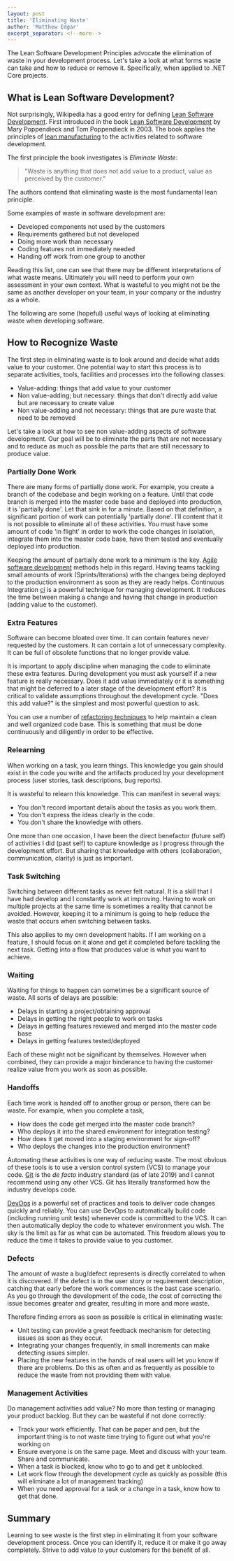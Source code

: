 ```yaml
---
layout: post
title: 'Eliminating Waste'
author: 'Matthew Edgar'
excerpt_separator: <!--more-->
---
```


The Lean Software Development Principles advocate the elimination of waste in your development
process. Let's take a look at what forms waste can take and how to reduce or remove it. Specifically,
when applied to .NET Core projects.

<!--more-->

## What is Lean Software Development?

Not surprisingly, Wikipedia has a good entry for defining [Lean Software Development][lean-wiki].
First introduced in the book [Lean Software Development][lean-book] by Mary Poppendieck and Tom Poppendieck in 2003. The book applies the principles of [lean manufacturing][lean-manufacturing] to the activities related to software development.

The first principle the book investigates is _Eliminate Waste_:

> "Waste is anything that does not add value to a product, value as perceived by the customer."

The authors contend that eliminating waste is the most fundamental lean principle.

Some examples of waste in software development are:

- Developed components not used by the customers
- Requirements gathered but not developed
- Doing more work than necessary
- Coding features not immediately needed
- Handing off work from one group to another

Reading this list, one can see that there may be different interpretations of what waste means. Ultimately
you will need to perform your own assessment in your own context. What is wasteful to you might not be the same
as another developer on your team, in your company or the industry as a whole.

The following are some (hopeful) useful ways of looking at eliminating waste when developing software.

## How to Recognize Waste

The first step in eliminating waste is to look around and decide what adds value to your customer. One
potential way to start this process is to separate activities, tools, facilities and processes into
the following classes:

- Value-adding: things that add value to your customer
- Non value-adding; but necessary: things that don't directly add value but are necessary to create value
- Non value-adding and not necessary: things that are pure waste that need to be removed

Let's take a look at how to see non value-adding aspects of software development. Our goal will be
to eliminate the parts that are not necessary and to reduce as much as possible the parts that
are still necessary to produce value.

### Partially Done Work

There are many forms of partially done work. For example, you create a branch of the codebase and begin working
on a feature. Until that code branch is merged into the master code base and deployed into production, it is
'partially done'. Let that sink in for a minute. Based on that definition, a significant portion of work can
potentially 'partially done'. I'll content that it is not possible to eliminate all of these activities. You
must have some amount of code 'in flight' in order to work the code changes in isolation, integrate them into
the master code base, have them tested and eventually deployed into production.

Keeping the amount of partially done work to a minimum is the key. [Agile software development][agile] methods help
in this regard. Having teams tackling small amounts of work (Sprints/Iterations) with the changes being
deployed to the production environment as soon as they are ready helps. Continuous Integration [ci] is a
powerful technique for managing development. It reduces the time between making a change and having that change
in production (adding value to the customer).

### Extra Features

Software can become bloated over time. It can contain features never requested by the customers. It can
contain a lot of unnecessary complexity. It can be full of obsolete functions that no longer provide
value.

It is important to apply discipline when managing the code to eliminate these extra features. During development
you must ask yourself if a new feature is really necessary. Does it add value immediately or it is something
that might be deferred to a later stage of the development effort? It is critical to validate assumptions
throughout the development cycle. "Does this add value?" is the simplest and most powerful question to ask.

You can use a number of [refactoring techniques][refactoring] to help maintain a clean and well organized
code base. This is something that must be done continuously and diligently in order to be effective.

### Relearning

When working on a task, you learn things. This knowledge you gain should exist in the code you write
and the artifacts produced by your development process (user stories, task descriptions, bug reports).

It is wasteful to relearn this knowledge. This can manifest in several ways:

- You don't record important details about the tasks as you work them.
- You don't express the ideas clearly in the code.
- You don't share the knowledge with others.

One more than one occasion, I have been the direct benefactor (future self) of activities
I did (past self) to capture knowledge as I progress through the development effort. But sharing
that knowledge with others (collaboration, communication, clarity) is just as important.

### Task Switching

Switching between different tasks as never felt natural. It is a skill that I have had develop and
I constantly work at improving. Having to work on multiple projects at the same time is sometimes
a reality that cannot be avoided. However, keeping it to a minimum is going to help reduce the
waste that occurs when switching between tasks.

This also applies to my own development habits. If I am working on a feature, I should focus on it alone
and get it completed before tackling the next task. Getting into a flow that produces value is
what you want to achieve.

### Waiting

Waiting for things to happen can sometimes be a significant source of waste. All sorts of delays
are possible:

- Delays in starting a project/obtaining approval
- Delays in getting the right people to work on tasks
- Delays in getting features reviewed and merged into the master code base
- Delays in getting features tested/deployed

Each of these might not be significant by themselves. However when combined, they can provide
a major hinderance to having the customer realize value from you work as soon as possible.

### Handoffs

Each time work is handed off to another group or person, there can be waste. For example,
when you complete a task,

- How does the code get merged into the master code branch?
- Who deploys it into the shared environment for integration testing?
- How does it get moved into a staging environment for sign-off?
- Who deploys the changes into the production environment?

Automating these activities is one way of reducing waste. The most obvious of these
tools is to use a version control system (VCS) to manage your code. [Git][git] is the _de facto_
industry standard (as of late 2019) and I cannot recommend using any other VCS. Git
has literally transformed how the industry develops code.

[DevOps][devops] is a powerful set of practices and tools to deliver code changes quickly and reliably.
You can use DevOps to automatically build code (including running unit tests) whenever code is
committed to the VCS. It can then automatically deploy the code to whatever environment you wish.
The sky is the limit as far as what can be automated. This freedom allows you to reduce the time
it takes to provide value to you customer.

### Defects

The amount of waste a bug/defect represents is directly correlated to when it is discovered. If
the defect is in the user story or requirement description, catching that early before the work
commences is the bast case scenario. As you go through the development of the code, the cost
of correcting the issue becomes greater and greater, resulting in more and more waste.

Therefore finding errors as soon as possible is critical in eliminating waste:

- Unit testing can provide a great feedback mechanism for detecting issues as soon as they occur.
- Integrating your changes frequently, in small increments can make detecting issues simpler.
- Placing the new features in the hands of real users will let you know if there are problems. Do this as often
  and as frequently as possible to reduce the waste from not providing them with value.

### Management Activities

Do management activities add value? No more than testing or managing your product backlog. But they
can be wasteful if not done correctly:

- Track your work efficiently. That can be paper and pen, but the important thing is to not waste
  time trying to figure out what you're working on
- Ensure everyone is on the same page. Meet and discuss with your team. Share and communicate.
- When a task is blocked, know who to go to and get it unblocked.
- Let work flow through the development cycle as quickly as possible (this will eliminate a lot of management tracking)
- When you need approval for a task or a change in a task, know how to get that done.

## Summary

Learning to see waste is the first step in eliminating it from your software development process. Once you can identify
it, reduce it or make it go away completely. Strive to add value to your customers for the benefit of all.

[lean-wiki]: https://en.wikipedia.org/wiki/Lean_software_development
[lean-book]: https://www.amazon.com/Lean-Software-Development-Agile-Toolkit/dp/0321150783
[lean-manufacturing]: https://en.wikipedia.org/wiki/Lean_manufacturing
[agile]: https://en.wikipedia.org/wiki/Agile_software_development
[ci]: https://en.wikipedia.org/wiki/Continuous_integration
[refactoring]: https://en.wikipedia.org/wiki/Code_refactoring
[devops]: https://aws.amazon.com/devops/what-is-devops/
[git]: https://git-scm.com/
